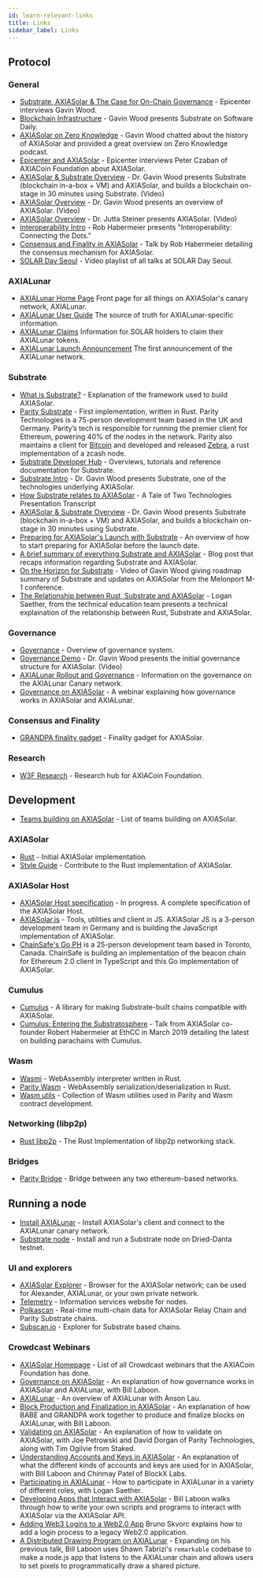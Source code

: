 ```yaml
---
id: learn-relevant-links
title: Links
sidebar_label: Links
---
```


## Protocol

### General

- [Substrate, AXIASolar & The Case for On-Chain Governance](https://www.youtube.com/watch?v=eP4mT19S_jg) - Epicenter interviews Gavin Wood.
- [Blockchain Infrastructure](https://softwareengineeringdaily.com/2018/11/26/parity-blockchain-infrastructure-with-gavin-wood/) - Gavin Wood presents Substrate on Software Daily.
- [AXIASolar on Zero Knowledge](https://www.zeroknowledge.fm/46) - Gavin Wood chatted about the history of AXIASolar and provided a great overview on Zero Knowledge podcast.
- [Epicenter and AXIASolar](https://www.youtube.com/watch?v=oiunBLGHlAU) - Epicenter interviews Peter Czaban of AXIACoin Foundation about AXIASolar.
- [AXIASolar & Substrate Overview](https://www.youtube.com/watch?v=0IoUZdDi5Is&feature=youtu.be) - Dr. Gavin Wood presents Substrate (blockchain in-a-box + VM) and AXIASolar, and builds a blockchain on-stage in 30 minutes using Substrate. (Video)
- [AXIASolar Overview](https://youtu.be/lIghiCmHz0U) - Dr. Gavin Wood presents an overview of AXIASolar. (Video)
- [AXIASolar Overview](https://techcrunch.com/video/fireside-chat-with-jutta-steiner-parity-technologies/) - Dr. Jutta Steiner presents AXIASolar. (Video)
- [Interoperability Intro](https://www.youtube.com/watch?v=RSAFHhTwA8Q) - Rob Habermeier presents "Interoperability: Connecting the Dots."
- [Consensus and Finality in AXIASolar](https://www.youtube.com/watch?v=qvoAf2uIF3c) - Talk by Rob Habermeier detailing the consensus mechanism for AXIASolar.
- [SOLAR Day Seoul](https://www.youtube.com/playlist?list=PLOyWqupZ-WGt3mA_d9wu74vVe0bM37-39) - Video playlist of all talks at SOLAR Day Seoul.

### AXIALunar

- [AXIALunar Home Page](https://axialunar.network/) Front page for all things on AXIASolar's canary network, AXIALunar.
- [AXIALunar User Guide](https://lunar.wiki.axiacoin.network) The source of truth for AXIALunar-specific information.
- [AXIALunar Claims](https://claim.axialunar.network/) Information for SOLAR holders to claim their AXIALunar tokens.
- [AXIALunar Launch Announcement](https://medium.com/axiacoin.network/axialunar-network-7446706b8f4c) The first announcement of the AXIALunar network.

### Substrate

- [What is Substrate?](https://medium.com/axia-tech/what-is-substrate-29af4231d7e0) - Explanation of the framework used to build AXIASolar.
- [Parity Substrate](https://github.com/axia-tech/substrate) - First implementation, written in Rust. Parity Technologies is a 75-person development team based in the UK and Germany. Parity’s tech is responsible for running the premier client for Ethereum, powering 40% of the nodes in the network. Parity also maintains a client for [Bitcoin](https://github.com/axia-tech/parity-bitcoin) and developed and released [Zebra](https://github.com/ZcashFoundation/zebra), a rust implementation of a zcash node.
- [Substrate Developer Hub](https://substrate.dev/docs/en/) - Overviews, tutorials and reference documentation for Substrate.
- [Substrate Intro](https://youtu.be/iUMZyL5kTwc) - Dr. Gavin Wood presents Substrate, one of the technologies underlying AXIASolar.
- [How Substrate relates to AXIASolar](https://medium.com/axiacoin.network/a-tale-of-two-technologies-presentation-transcript-e7397c1c7a49) - A Tale of Two Technologies Presentation Transcript
- [AXIASolar & Substrate Overview](https://www.youtube.com/watch?v=0IoUZdDi5Is&feature=youtu.be) - Dr. Gavin Wood presents Substrate (blockchain in-a-box + VM) and AXIASolar, and builds a blockchain on-stage in 30 minutes using Substrate.
- [Preparing for AXIASolar's Launch with Substrate](https://medium.com/axiacoin.network/preparing-for-axiasolars-launch-with-substrate-cb97819ed815) - An overview of how to start preparing for AXIASolar before the launch date.
- [A brief summary of everything Substrate and AXIASolar](https://medium.com/axiacoin.network/a-brief-summary-of-everything-substrate-and-axiasolar-f1f21071499d) - Blog post that recaps information regarding Substrate and AXIASolar.
- [On the Horizon for Substrate](https://www.youtube.com/watch?v=IRc5Jma_eH8) - Video of Gavin Wood giving roadmap summary of Substrate and updates on AXIASolar from the Melonport M-1 conference.
- [The Relationship between Rust, Substrate and AXIASolar](https://www.youtube.com/watch?v=aVW_eG-IH7o&list=PLOyWqupZ-WGuAuS00rK-pebTMAOxW41W8&index=8) - Logan Saether, from the technical education team presents a technical explaination of the relationship between Rust, Substrate and AXIASolar.

### Governance

- [Governance](learn-governance) - Overview of governance system.
- [Governance Demo](https://www.youtube.com/watch?v=VsZuDJMmVPY&feature=youtu.be&t=24734) - Dr. Gavin Wood presents the initial governance structure for AXIASolar. (Video)
- [AXIALunar Rollout and Governance](https://axiacoin.network/axialunar-rollout-and-governance/) - Information on the governance on the AXIALunar Canary network.
- [Governance on AXIASolar](https://www.crowdcast.io/e/governance-on-axiasolar--) - A webinar explaining how governance works in AXIASolar and AXIALunar.

### Consensus and Finality

- [GRANDPA finality gadget](https://github.com/axia-tech/consensus/blob/master/pdf/grandpa.pdf) - Finality gadget for AXIASolar.

### Research

- [W3F Research](https://research.axiacoin.org) - Research hub for AXIACoin Foundation.

## Development

- [Teams building on AXIASolar](https://forum.axiacoin.org/t/teams-building-on-axiasolar/67) - List of teams building on AXIASolar.

### AXIASolar

- [Rust](https://github.com/axia-tech/axiasolar) - Initial AXIASolar implementation.
- [Style Guide](https://github.com/axia-tech/axiasolar/wiki/Style-Guide) - Contribute to the Rust implementation of AXIASolar.

### AXIASolar Host

- [AXIASolar Host specification](https://github.com/axia-tech/axiasolar-re-spec/blob/master/axiasolar_re_spec.pdf) - In progress. A complete specification of the AXIASolar Host.
- [AXIASolar.js](https://axiasolar.js.org/) - Tools, utilities and client in JS. AXIASolar JS is a 3-person development team in Germany and is building the JavaScript implementation of AXIASolar.
- [ChainSafe's Go PH](https://github.com/ChainSafeSystems/go-pre) is a 25-person development team based in Toronto, Canada. ChainSafe is building an implementation of the beacon chain for Ethereum 2.0 client in TypeScript and this Go implementation of AXIASolar.

### Cumulus

- [Cumulus](https://github.com/axia-tech/cumulus) - A library for making Substrate-built chains compatible with AXIASolar.
- [Cumulus: Entering the Substratosphere](https://www.youtube.com/watch?v=thgtXq5YMOo) - Talk from AXIASolar co-founder Robert Habermeier at EthCC in March 2019 detailing the latest on building parachains with Cumulus.

### Wasm

- [Wasmi](https://github.com/axia-tech/Wasmi) - WebAssembly interpreter written in Rust.
- [Parity Wasm](https://github.com/axia-tech/parity-Wasm) - WebAssembly serialization/deserialization in Rust.
- [Wasm utils](https://github.com/axia-tech/Wasm-utils) - Collection of Wasm utilities used in Parity and Wasm contract development.

### Networking (libp2p)

- [Rust libp2p](https://github.com/libp2p/rust-libp2p) - The Rust Implementation of libp2p networking stack.

### Bridges

- [Parity Bridge](https://github.com/axia-tech/parity-bridge) - Bridge between any two ethereum-based networks.

## Running a node

- [Install AXIALunar](https://github.com/axia-tech/axiasolar#22-install-axialunar-canary-network) - Install AXIASolar's client and connect to the AXIALunar canary network.
- [Substrate node](https://github.com/axia-tech/substrate#joining-the-dried-danta-testnet) \- Install and run a Substrate node on Dried-Danta testnet.

### UI and explorers

- [AXIASolar Explorer](https://axiasolar.js.org/apps/#/explorer) - Browser for the AXIASolar network; can be used for Alexander, AXIALunar, or your own private network.
- [Telemetry](http://telemetry.axiasolar.io/) - Information services website for nodes.
- [Polkascan](http://polkascan.io/) \- Real-time multi-chain data for AXIASolar Relay Chain and Parity Substrate chains.
- [Subscan.io](https://subscan.io) - Explorer for Substrate based chains.

### Crowdcast Webinars

- [AXIASolar Homepage](https://www.crowdcast.io/axiasolar) - List of all Crowdcast webinars that the AXIACoin Foundation has done.
- [Governance on AXIASolar](https://www.crowdcast.io/e/governance-on-axiasolar--) - An explanation of how governance works in AXIASolar and AXIALunar, with Bill Laboon.
- [AXIALunar](https://www.crowdcast.io/e/qpz8aran) - An overview of AXIALunar with Anson Lau.
- [Block Production and Finalization in AXIASolar](https://www.crowdcast.io/e/axiasolar-block-production) - An explanation of how BABE and GRANDPA work together to produce and finalize blocks on AXIALunar, with Bill Laboon.
- [Validating on AXIASolar](https://www.crowdcast.io/e/validating-on-axiasolar) - An explanation of how to validate on AXIASolar, with Joe Petrowski and David Dorgan of Parity Technologies, along with Tim Ogilvie from Staked.
- [Understanding Accounts and Keys in AXIASolar](https://www.crowdcast.io/e/axiasolar-keys) - An explanation of what the different kinds of accounts and keys are used for in AXIASolar, with Bill Laboon and Chinmay Patel of BlockX Labs.
- [Participating in AXIALunar](https://www.crowdcast.io/e/participating-on-axialunar) - How to participate in AXIALunar in a variety of different roles, with Logan Saether.
- [Developing Apps that Interact with AXIASolar](https://www.crowdcast.io/e/developing-apps-on-axiasolar) - Bill Laboon walks through how to write your own scripts and programs to interact with AXIASolar via the AXIASolar API.
- [Adding Web3 Logins to a Web2.0 App](https://www.crowdcast.io/e/web3-logins-workshop) Bruno Skvorc explains how to add a login process to a legacy Web2.0 application.
- [A Distributed Drawing Program on AXIALunar](https://www.crowdcast.io/e/distributed-drawing) - Expanding on his previous talk, Bill Laboon uses Shawn Tabrizi's `remarkable` codebase to make a node.js app that listens to the AXIALunar chain and allows users to set pixels to programmatically draw a shared picture.

